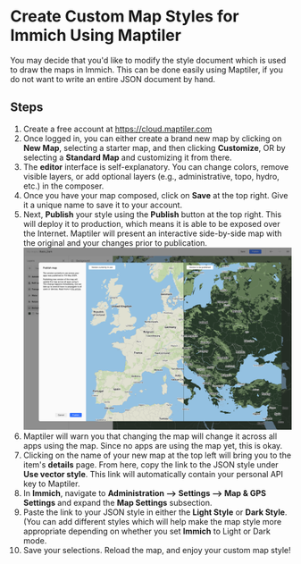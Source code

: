 # Create Custom Map Styles for Immich Using Maptiler

You may decide that you'd like to modify the style document which is used to draw the maps in Immich.  This can be done easily using Maptiler, if you do not want to write an entire JSON document by hand.

## Steps
1. Create a free account at https://cloud.maptiler.com
2. Once logged in, you can either create a brand new map by clicking on **New Map**, selecting a starter map, and then clicking **Customize**, OR by selecting a **Standard Map** and customizing it from there.
3. The **editor** interface is self-explanatory.  You can change colors, remove visible layers, or add optional layers (e.g., administrative, topo, hydro, etc.) in the composer.
4. Once you have your map composed, click on **Save** at the top right.  Give it a unique name to save it to your account.
5. Next, **Publish** your style using the **Publish** button at the top right.  This will deploy it to production, which means it is able to be exposed over the Internet.  Maptiler will present an interactive side-by-side map with the original and your changes prior to publication.<br/>![Maptiler Publication Settings](img/immich_map_styles_publish.png)
6. Maptiler will warn you that changing the map will change it across all apps using the map.  Since no apps are using the map yet, this is okay.
7. Clicking on the name of your new map at the top left will bring you to the item's **details** page.  From here, copy the link to the JSON style under **Use vector style**.  This link will automatically contain your personal API key to Maptiler.
8. In **Immich**, navigate to **Administration --> Settings --> Map & GPS Settings** and expand the **Map Settings** subsection.
9. Paste the link to your JSON style in either the **Light Style** or **Dark Style**.  (You can add different styles which will help make the map style more appropriate depending on whether you set **Immich** to Light or Dark mode.
10. Save your selections.  Reload the map, and enjoy your custom map style!
